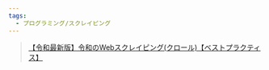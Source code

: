 ```yaml
---
tags:
  - プログラミング/スクレイピング
---
```

>[【令和最新版】令和のWebスクレイピング(クロール)【ベストプラクティス】](https://zenn.dev/fp16/articles/42b8047dad3bdc)
>